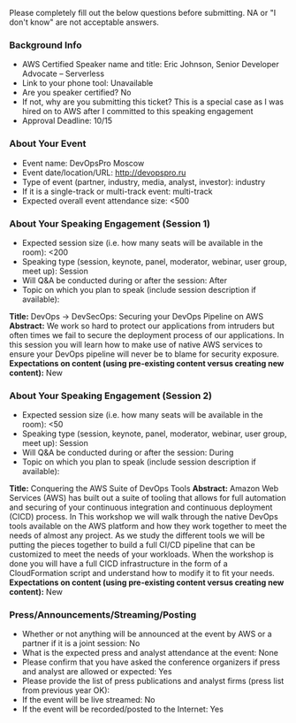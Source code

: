 Please completely fill out the below questions before submitting. NA or "I don't know" are not acceptable answers.

### Background Info
* AWS Certified Speaker name and title: Eric Johnson, Senior Developer Advocate – Serverless
* Link to your phone tool: Unavailable
* Are you speaker certified? No
* If not, why are you submitting this ticket? This is a special case as I was hired on to AWS after I committed to this speaking engagement
* Approval Deadline: 10/15

### About Your Event

* Event name: DevOpsPro Moscow
* Event date/location/URL: http://devopspro.ru
* Type of event (partner, industry, media, analyst, investor): industry
* If it is a single-track or multi-track event: multi-track
* Expected overall event attendance size: <500

### About Your Speaking Engagement (Session 1)

* Expected session size (i.e. how many seats will be available in the room): <200
* Speaking type (session, keynote, panel, moderator, webinar, user group, meet up): Session
* Will Q&A be conducted during or after the session: After
* Topic on which you plan to speak (include session description if available):

**Title:** DevOps -> DevSecOps: Securing your DevOps Pipeline on AWS
**Abstract:** We work so hard to protect our applications from intruders but often times we fail to secure the deployment process of our applications. In this session you will learn how to make use of native AWS services to ensure your DevOps pipeline will never be to blame for security exposure.
**Expectations on content (using pre-existing content versus creating new content):** New

### About Your Speaking Engagement (Session 2)

* Expected session size (i.e. how many seats will be available in the room): <50
* Speaking type (session, keynote, panel, moderator, webinar, user group, meet up): Session
* Will Q&A be conducted during or after the session: During
* Topic on which you plan to speak (include session description if available):

**Title:** Conquering the AWS Suite of DevOps Tools
**Abstract:** Amazon Web Services (AWS) has built out a suite of tooling that allows for full automation and securing of your continuous integration and continuous deployment (CICD) process. In This workshop we will walk through the native DevOps tools available on the AWS platform and how they work together to meet the needs of almost any project. As we study the different tools we will be putting the pieces together to build a full CI/CD pipeline that can be customized to meet the needs of your workloads. When the workshop is done you will have a full CICD infrastructure in the form of a CloudFormation script and understand how to modify it to fit your needs.
**Expectations on content (using pre-existing content versus creating new content):** New

### Press/Announcements/Streaming/Posting

* Whether or not anything will be announced at the event by AWS or a partner if it is a joint session: No
* What is the expected press and analyst attendance at the event: None
* Please confirm that you have asked the conference organizers if press and analyst are allowed or expected: Yes
* Please provide the list of press publications and analyst firms (press list from previous year OK):
* If the event will be live streamed: No
* If the event will be recorded/posted to the Internet: Yes
<!--stackedit_data:
eyJoaXN0b3J5IjpbMTgwMTAxNzM5OF19
-->
